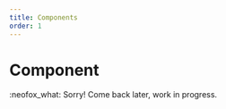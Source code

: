 ```yaml
---
title: Components
order: 1
---
```


# Component

:neofox_what: Sorry! Come back later, work in progress.
